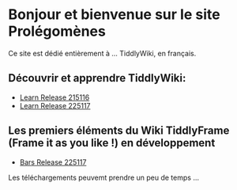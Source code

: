 # Bonjour et bienvenue sur le site Prolégomènes

Ce site est dédié entièrement à ... TiddlyWiki, en français.

## Découvrir et apprendre TiddlyWiki:

- [Learn Release 215116](Learn215116.html)
- [Learn Release 225117](Learn225117.html)

## Les premiers éléments du Wiki TiddlyFrame (Frame it as you like !) en développement

- [Bars Release 225117](Bars.html)

Les téléchargements peuvemt prendre un peu de temps ...

